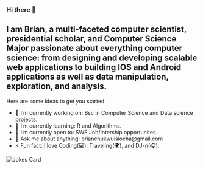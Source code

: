 ### Hi there 👋


<h2>I am Brian, a multi-faceted computer scientist, presidential scholar, and Computer Science Major passionate about everything computer science: from designing and developing scalable web applications to building IOS and Android applications as well as data manipulation, exploration, and analysis.</h2>


<p>Here are some ideas to get you started:</p>
<ul>
  <li>🔭 I’m currently working on: Bsc in Computer Science and Data science projects. </li>
  <li> 🌱 I’m currently learning: R and Algorithms.</li>
  <li> 🤔 I’m currently open to: SWE Job/Intership opportunites.</li>
  <li>💬 Ask me about anything: brianchukwuisiocha@gmail.com </li>
  <li>⚡ Fun fact: I love Coding(💻), Traveling(🌍), and DJ-n(🎧).</li>
</ul>

<img src="https://readme-jokes.vercel.app/api" alt="Jokes Card" />
